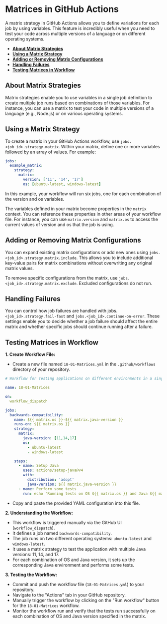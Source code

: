 # **Matrices in GitHub Actions**

A matrix strategy in GitHub Actions allows you to define variations for each job by using variables. This feature is incredibly useful when you need to test your code across multiple versions of a language or on different operating systems.

* [**About Matrix Strategies**](#about-matrix-strategies)
* [**Using a Matrix Strategy**](#using-a-matrix-strategy)
* [**Adding or Removing Matrix Configurations**](#adding-or-removing-matrix-configurations)
* [**Handling Failures**](#handling-failures)
* [**Testing Matrices in Workflow**](#testing-matrices-in-workflow)

## **About Matrix Strategies**

Matrix strategies enable you to use variables in a single job definition to create multiple job runs based on combinations of those variables. For instance, you can use a matrix to test your code in multiple versions of a language (e.g., Node.js) or on various operating systems.

## **Using a Matrix Strategy**

To create a matrix in your GitHub Actions workflow, use `jobs.<job_id>.strategy.matrix`. Within your matrix, define one or more variables followed by an array of values. For example:

```yaml
jobs:
  example_matrix:
    strategy:
      matrix:
        version: ['11', '14', '17']
        os: [ubuntu-latest, windows-latest]
```

In this example, your workflow will run six jobs, one for each combination of the version and os variables.

The variables defined in your matrix become properties in the `matrix` context. You can reference these properties in other areas of your workflow file. For instance, you can use `matrix.version` and `matrix.os` to access the current values of version and os that the job is using.

## **Adding or Removing Matrix Configurations**

You can expand existing matrix configurations or add new ones using `jobs.<job_id>.strategy.matrix.include`. This allows you to include additional key-value pairs for matrix combinations without overwriting any original matrix values.

To remove specific configurations from the matrix, use `jobs.<job_id>.strategy.matrix.exclude`. Excluded configurations do not run.

## **Handling Failures**

You can control how job failures are handled with jobs.`<job_id>.strategy.fail-fast` and `jobs.<job_id>.continue-on-error`. These settings enable you to decide whether a job failure should affect the entire matrix and whether specific jobs should continue running after a failure.

## **Testing Matrices in Workflow**

**1. Create Workflow File:**

-   Create a new file named `18-01-Matrices.yml` in the `.github/workflows` directory of your repository.

  ```yaml
  # Workflow for Testing applications on different environments in a single workflow
  
  name: 18-01-Matrices
  
  on:
    workflow_dispatch
  
  jobs:
    backwards-compatibility:
      name: ${{ matrix.os }}-${{ matrix.java-version }}
      runs-on: ${{ matrix.os }}
      strategy:
        matrix:
          java-version: [11,14,17]
          os:
            - ubuntu-latest
            - windows-latest
  
      steps:
        - name: Setup Java
          uses: actions/setup-java@v4
          with:
            distribution: 'adopt'
            java-version: ${{ matrix.java-version }}
        - name: Perform some tests
          run: echo "Running tests on OS ${{ matrix.os }} and Java ${{ matrix.java-version }}"
  ```

-   Copy and paste the provided YAML configuration into this file.

**2. Understanding the Workflow:**

-   This workflow is triggered manually via the GitHub UI (`workflow_dispatch`).
-   It defines a job named `backwards-compatibility`.
-   The job runs on two different operating systems: `ubuntu-latest` and `windows-latest`.
-   It uses a matrix strategy to test the application with multiple Java versions: 11, 14, and 17.
-   For each combination of OS and Java version, it sets up the corresponding Java environment and performs some tests.

**3. Testing the Workflow:**

-   Commit and push the workflow file (`18-01-Matrices.yml`) to your repository.
-   Navigate to the "Actions" tab in your GitHub repository.
-   Manually trigger the workflow by clicking on the "Run workflow" button for the `18-01-Matrices` workflow.
-   Monitor the workflow run and verify that the tests run successfully on each combination of OS and Java version specified in the matrix.